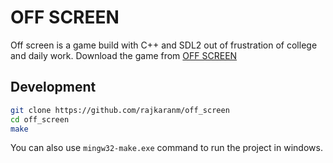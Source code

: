 # OFF SCREEN

Off screen is a game build with C++ and SDL2 out of frustration of college and daily work. Download the game from [OFF SCREEN](https://github.com/rajkaranm/off_screen/releases)

## Development

```bash
git clone https://github.com/rajkaranm/off_screen
cd off_screen
make
```

You can also use `mingw32-make.exe` command to run the project in windows.
